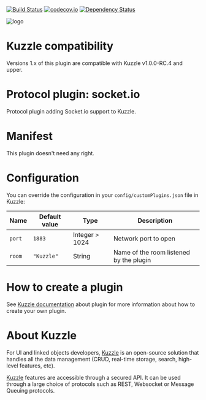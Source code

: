 [![Build Status](https://travis-ci.org/kuzzleio/kuzzle-plugin-mqtt.svg?branch=master)](https://travis-ci.org/kuzzleio/kuzzle-plugin-mqtt) [![codecov.io](http://codecov.io/github/kuzzleio/kuzzle-plugin-mqtt/coverage.svg?branch=master)](http://codecov.io/github/kuzzleio/kuzzle-plugin-mqtt?branch=master) [![Dependency Status](https://david-dm.org/kuzzleio/kuzzle-plugin-mqtt.svg)](https://david-dm.org/kuzzleio/kuzzle-plugin-mqtt)

![logo](https://raw.githubusercontent.com/kuzzleio/kuzzle/master/docs/images/logo.png)

# Kuzzle compatibility

Versions 1.x of this plugin are compatible with Kuzzle v1.0.0-RC.4 and upper.
# Protocol plugin: socket.io

Protocol plugin adding Socket.io support to Kuzzle.

# Manifest

This plugin doesn't need any right.

# Configuration

You can override the configuration in your `config/customPlugins.json` file in Kuzzle:

| Name | Default value | Type | Description                 |
|------|---------------|-----------|-----------------------------|
| ``port`` | ``1883`` | Integer > 1024 | Network port to open |
| ``room`` | ``"Kuzzle"`` | String | Name of the room listened by the plugin |

# How to create a plugin

See [Kuzzle documentation](https://github.com/kuzzleio/kuzzle/blob/master/docs/plugins.md) about plugin for more information about how to create your own plugin.

# About Kuzzle

For UI and linked objects developers, [Kuzzle](https://github.com/kuzzleio/kuzzle) is an open-source solution that handles all the data management
(CRUD, real-time storage, search, high-level features, etc).

[Kuzzle](https://github.com/kuzzleio/kuzzle) features are accessible through a secured API. It can be used through a large choice of protocols such as REST, Websocket or Message Queuing protocols.